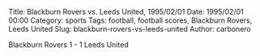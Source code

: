 Title: Blackburn Rovers vs. Leeds United, 1995/02/01
Date: 1995/02/01 00:00
Category: sports
Tags: football, football scores, Blackburn Rovers, Leeds United
Slug: blackburn-rovers-vs-leeds-united
Author: carbonero


Blackburn Rovers 1 - 1 Leeds United

